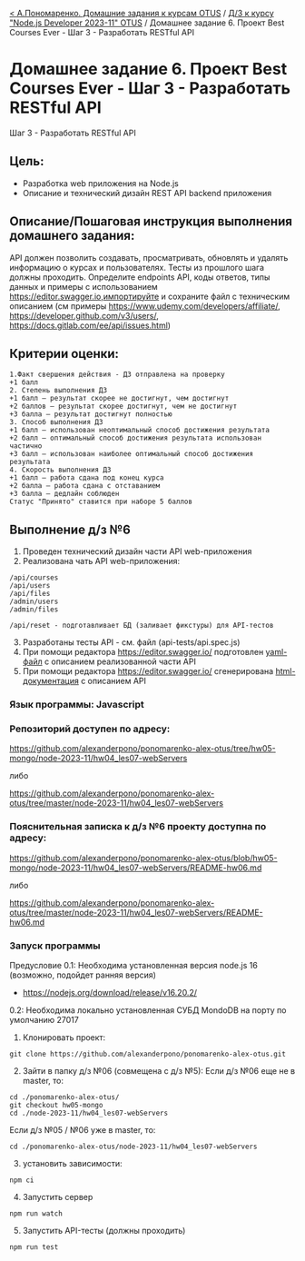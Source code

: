 [< А.Пономаренко. Домашние задания к курсам OTUS](../../README.md) / [Д/З к курсу "Node.js Developer 2023-11" OTUS](../README.md) / Домашнее задание 6.  Проект Best Courses Ever - Шаг 3 - Разработать RESTful API
# Домашнее задание 6.  Проект Best Courses Ever - Шаг 3 - Разработать RESTful API

Шаг 3 - Разработать RESTful API
## Цель:
  * Разработка web приложения на Node.js
  * Описание и технический дизайн REST API backend приложения



## Описание/Пошаговая инструкция выполнения домашнего задания:

API должен позволить создавать, просматривать, обновлять и удалять информацию о курсах и пользователях. Тесты из прошлого шага должны проходить.
Определите endpoints API, коды ответов, типы данных и примеры с использованием https://editor.swagger.io,импортируйте и сохраните файл с техническим описанием (см примеры https://www.udemy.com/developers/affiliate/, https://developer.github.com/v3/users/, https://docs.gitlab.com/ee/api/issues.html)

## Критерии оценки:

```
1.Факт свершения действия - ДЗ отправлена на проверку
+1 балл
2. Степень выполнения ДЗ
+1 балл – результат скорее не достигнут, чем достигнут
+2 баллов – результат скорее достигнут, чем не достигнут
+3 балла – результат достигнут полностью
3. Способ выполнения ДЗ
+1 балл – использован неоптимальный способ достижения результата
+2 балл – оптимальный способ достижения результата использован частично
+3 балл – использован наиболее оптимальный способ достижения результата
4. Скорость выполнения ДЗ
+1 балл – работа сдана под конец курса
+2 балла – работа сдана с отставанием
+3 балла – дедлайн соблюден
Статус "Принято" ставится при наборе 5 баллов
```

## Выполнение д/з №6
1. Проведен технический дизайн части API web-приложения
2. Реализована чать API web-приложения:
```
/api/courses
/api/users
/api/files
/admin/users
/admin/files

/api/reset - подготавливает БД (заливает фикстуры) для API-тестов
```
3. Разработаны тесты API - см. файл (api-tests/api.spec.js)
4. При помощи редактора https://editor.swagger.io/ подготовлен [yaml-файл](./doc/api.yaml) с описанием реализованной части API 
5. При помощи редактора https://editor.swagger.io/ сгенерирована [html-документация](./doc/html2-client-generated/index.html) с описанием API

### Язык программы: Javascript
### Репозиторий доступен по адресу:
https://github.com/alexanderpono/ponomarenko-alex-otus/tree/hw05-mongo/node-2023-11/hw04_les07-webServers

либо 

https://github.com/alexanderpono/ponomarenko-alex-otus/tree/master/node-2023-11/hw04_les07-webServers


### Пояснительная записка к д/з №6 проекту доступна по адресу:
https://github.com/alexanderpono/ponomarenko-alex-otus/blob/hw05-mongo/node-2023-11/hw04_les07-webServers/README-hw06.md

либо 

https://github.com/alexanderpono/ponomarenko-alex-otus/tree/master/node-2023-11/hw04_les07-webServers/README-hw06.md


### Запуск программы
Предусловие
0.1: Необходима установленная версия node.js 16 (возможно, подойдет ранняя версия)
- https://nodejs.org/download/release/v16.20.2/

0.2: Необходима локально установленная СУБД MondoDB на порту по умолчанию 27017


1. Клонировать проект: 
```
git clone https://github.com/alexanderpono/ponomarenko-alex-otus.git
```

2. Зайти в папку д/з №06 (совмещена с д/з №5): 
Если д/з №06 еще не в master, то:
```
cd ./ponomarenko-alex-otus/
git checkout hw05-mongo
cd ./node-2023-11/hw04_les07-webServers
```

Если д/з №05 / №06 уже в master, то:

```
cd ./ponomarenko-alex-otus/node-2023-11/hw04_les07-webServers
```
 

3. установить зависимости:  
```
npm ci
```

4. Запустить сервер
```
npm run watch
```

5. Запустить API-тесты (должны проходить)
```
npm run test
```